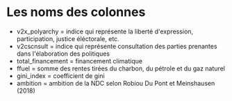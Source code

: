 # Les noms des colonnes
- v2x_polyarchy = indice qui représente la liberté d'expression, participation, justice éléctorale, etc.
- v2cscnsult = indice qui représente consultation des parties prenantes dans l'élaboration des politiques
- total_financement = financement climatique 
- ffuel = somme des rentes tirées du charbon, du pétrole et du gaz naturel
- gini_index = coefficient de gini
- ambition = ambition de la NDC selon Robiou Du Pont et Meinshausen (2018)
